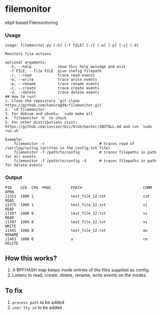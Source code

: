 # filemonitor

ebpf based Filemonitoring

### Usage
```
usage: filemonitor.py [-h] [-f FILE] [-r] [-w] [-p] [-c] [-d]

Monitors file actions

optional arguments:
  -h, --help            show this help message and exit
  -f FILE, --file FILE  give config filepath
  -r, --read            trace read events
  -w, --write           trace write events
  -p, --rename          trace rename events
  -c, --create          trace create events
  -d, --delete          trace delete events
## How to run?
1. Clone the repository `git clone https://github.com/kanurag94/filemonitor.git`
2. `cd filemonitor`
3. For debian and ubuntu: `sudo make all`
4. `filemonitor -h` to check
5. For other distributions visit: https://github.com/iovisor/bcc/blob/master/INSTALL.md and run `sudo run.sh`

Example:
    filemonitor -r                         # traces read of /var/log/syslog (written in the config.txt file)
    filemonitor -f /path/to/config         # traces filepaths in path for all events
    filemonitor -f /path/to/config -d      # traces filepaths in path for delete events
```

### Output
```
PID    UID  CPU  PROC         FPATH                            COMM            OPRN
11351  1000 1                 test_file_12.txt                 cat             READ
11375  1000 1                 test_file_12.txt                 vi              READ
11397  1000 0                 test_file_12.txt                 vi              READ
11397  1000 0                 test_file_12.txt                 vi              WRITE
11441  1000 0                 test_file_12.txt                 mv              RENAME
11463  1000 0                 a                                rm              DELETE
```



## How this works?
1. A BPFHASH map keeps inode entries of the files supplied as config.
2. Listens to read, create, delete, rename, write events on the inodes.

## To fix
1. `process path` to be added
2. `user tty id` to be added
